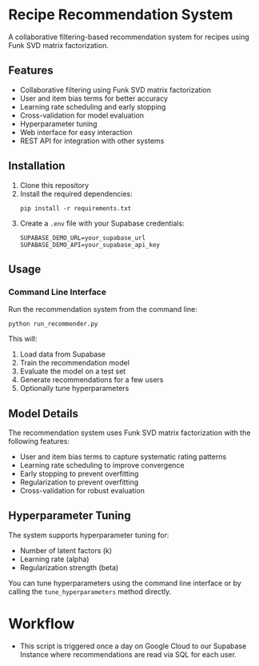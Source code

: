 # Recipe Recommendation System

A collaborative filtering-based recommendation system for recipes using Funk SVD matrix factorization.

## Features

- Collaborative filtering using Funk SVD matrix factorization
- User and item bias terms for better accuracy
- Learning rate scheduling and early stopping
- Cross-validation for model evaluation
- Hyperparameter tuning
- Web interface for easy interaction
- REST API for integration with other systems

## Installation

1. Clone this repository
2. Install the required dependencies:
   ```
   pip install -r requirements.txt
   ```
3. Create a `.env` file with your Supabase credentials:
   ```
   SUPABASE_DEMO_URL=your_supabase_url
   SUPABASE_DEMO_API=your_supabase_api_key
   ```

## Usage

### Command Line Interface

Run the recommendation system from the command line:

```
python run_recommender.py
```

This will:
1. Load data from Supabase
2. Train the recommendation model
3. Evaluate the model on a test set
4. Generate recommendations for a few users
5. Optionally tune hyperparameters


## Model Details

The recommendation system uses Funk SVD matrix factorization with the following features:

- User and item bias terms to capture systematic rating patterns
- Learning rate scheduling to improve convergence
- Early stopping to prevent overfitting
- Regularization to prevent overfitting
- Cross-validation for robust evaluation

## Hyperparameter Tuning

The system supports hyperparameter tuning for:

- Number of latent factors (k)
- Learning rate (alpha)
- Regularization strength (beta)

You can tune hyperparameters using the command line interface or by calling the `tune_hyperparameters` method directly.

# Workflow 

- This script is triggered once a day on Google Cloud to our Supabase Instance where recommendations are read via SQL for each user.